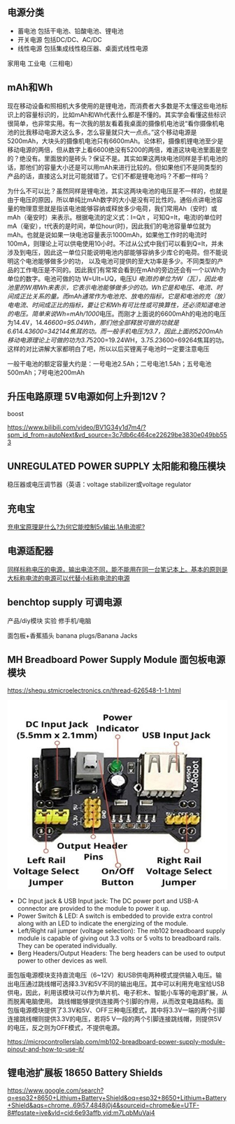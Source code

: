 ## 电源分类
+ 蓄电池
  包括干电池、铅酸电池、锂电池
+ 开关电源
  包括DC/DC、AC/DC
+ 线性电源
  包括集成线性稳压器、桌面式线性电源

家用电 工业电（三相电）
## mAh和Wh

现在移动设备和照相机大多使用的是锂电池，而消费者大多数是不太懂这些电池标识上的容量标识的，比如mAh和Wh代表什么都是不懂的。其实学会看懂这些标识很简单，也非常实用。有一次我的朋友看着我桌面的摄像机电池说“看你摄像机电池的比我移动电源大这么多，怎么容量就只大一点点。”这个移动电源是5200mAh，大块头的摄像机电池只有6600mAh。论体积，摄像机锂电池至少是移动电源的两倍，但从数字上看6600绝没有5200的两倍，难道这块电池里面是空的？绝没有。里面放的是砖头？保证不是。其实如果这两块电池同样是手机电池的话，那他们的容量大小还是可以用mAh来进行比较的。但如果他们不是同类型的产品的话，直接这么对比可能就错了。它们不都是锂电池吗？不都一样吗？

为什么不可以比？虽然同样是锂电池，其实这两块电池的电压是不一样的，也就是由于电压的原因，所以单纯比mAh数字的大小是没有可比性的。通俗点讲电池容量的物理意思就是指该电池能够容纳或释放多少电荷，我们常用Ah（安时）或mAh（毫安时）来表示。根据电流的定义式：I=Q/t ，可知Q=It，电流I的单位时mA（毫安），t代表的是时间，单位hour(时)，因此我们的电池容量单位就为mAh。也就是说如果一块电池容量表示1000mAh，如果他工作时的电流时100mA，则理论上可以供电使用10小时。不过从公式中我们可以看到Q=It，并未涉及到电压，因此这一单位只能说明电池内部能够容纳多少库仑的电荷。但不能说明这个电池能够做多少的功， 以及电池可提供的至大功率是多少。不同类型的产品的工作电压是不同的。因此我们有常常会看到在mAh的旁边还会有一个以Wh为单位的数字。电池可做的功 W=UIt=UQ，电压U *电流I的单位为W（瓦），因此电池里的W用Wh来表示，它表示电池能够做多少的功。Wh它是和电压、电流、时间成正比关系的量。而mAh通常作为电池充、放电的指标，它是和电池的充（放）电电流、时间成正比的指标，要让它和Wh有可比性或可换算性，还必须知道电池的电压。简单来说Wh=mAh/1000*电压。而刚才上面说的6600mAh的电池的电压为14.4V，14.4*6600=95.04Wh，那们他全部释放可做的功就是6.6*14.4*3600=342144焦耳的功。而一般手机电压为3.7，因此上面的5200mAh移动电源理论上可做的功为3.7*5200=19.24WH，3.7*5.2*3600=69264焦耳的功。这样的对比讲解大家都明白了吧，所以以后买锂离子电池时一定要注意电压


一般干电池的额定容量大约是：一号电池2.5Ah；二号电池1.5Ah；五号电池500mAh；7号电池200mAh


## 升压电路原理 5V电源如何上升到12V？
boost

https://www.bilibili.com/video/BV1G34y1d7m4/?spm_id_from=autoNext&vd_source=3c7db6c464ce22629be3830e049bb553

## UNREGULATED POWER SUPPLY 太阳能和稳压模块

稳压器或电压调节器（英语：voltage stabilizer或voltage regulator

## 充电宝

[充电宝原理是什么?为何它能控制5v输出,1A电流呢?](https://www.zhihu.com/question/338889605)

## 电源适配器
[同样标称电压的电源，输出电流不同，能不能用在同一台笔记本上。基本的原则是大标称电流的电源可以代替小标称电流的电源](http://www.juda.cn/news/140594.html)

## benchtop supply 可调电源
产品/diy模块
实验
修手机/电脑

面包板+香蕉插头 banana plugs/Banana Jacks

## MH Breadboard Power Supply Module 面包板电源模块
https://shequ.stmicroelectronics.cn/thread-626548-1-1.html

![](/docs/docs_image/software/hardware/modules/breadboard_power_supply_module_mb102_pinout.jpg)

+ DC Input jack & USB Input jack: The DC power port and USB-A connector are provided to the module to power it up.
+ Power Switch & LED: A switch is embedded to provide extra control along with an LED to indicate the energizing of the module.
+ Left/Right rail jumper (voltage selection): The mb102 breadboard supply module is capable of giving out 3.3 volts or 5 volts to breadboard rails. They can be operated individually.
+ Berg Headers/Output Headers: The berg headers can be used to output power to other devices as well.

面包版电源模块支持直流电压（6~12V）和USB供电两种模式提供输入电压。输出电压通过跳线帽可选择3.3V和5V不同的输出电压。其中可以利用充电宝给USB供电，因此，利用该模块可以作为单片机、电子积木、智能小车等的电源扩展，从而脱离电脑使用。
跳线帽能够提供连接两个引脚的作用，从而改变电路结构。面包版电源模块提供了3.3V和5V、OFF三种电压模式，其中将3.3V一端的两个引脚连接跳线帽则提供3.3V的电压，若将5        V一段的两个引脚连接跳线帽，则提供5V的电压，反之则为OFF模式，不提供电源。

https://microcontrollerslab.com/mb102-breadboard-power-supply-module-pinout-and-how-to-use-it/

## 锂电池扩展板 18650 Battery Shields 
https://www.google.com/search?q=esp32+8650+Lithium+Battery+Shield&oq=esp32+8650+Lithium+Battery+Shield&aqs=chrome..69i57.4848j0j4&sourceid=chrome&ie=UTF-8#fpstate=ive&vld=cid:6e93affb,vid:m7LqbMuVaj4